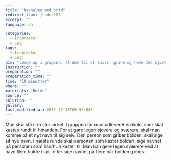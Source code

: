 ```yaml
---
title: "Navneleg med bold"
redirect_from: /node/303
excerpt: ""
language: da

categories: 
  - Icebreaker
  - Leg
tags: 
  - Icebreaker
  - Leg
aim: "Løsne op i gruppen, få dem til at smile, grine og have det sjovt."
instruction: ""
preparation: ""
preparation_time: ""
time: "10 minutter"
where: ""
materials: "Bolde"
source: ""
solution: ""
gallery:
last_modified_at: 2015-12-10T09:58:04Z
---
```

Man skal stå i en stor cirkel. I gruppen får man udleveret en bold, som skal kastes rundt til hinanden. For at gøre legen sjovere og sværere, skal man komme på et nyt navn til sig selv. Dén person som griber bolden, skal sige sit nye navn. I næste runde skal personen som kaster bolden, sige navnet på personen som han/hun kaster til. Man kan gøre legen sværere ved at have flere bolde i spil, eller sige navnet på flere når bolden gribes.
